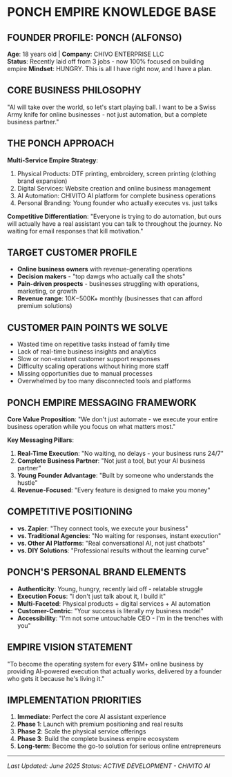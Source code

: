 # PONCH EMPIRE KNOWLEDGE BASE
## FOUNDER PROFILE: PONCH (ALFONSO)
**Age**: 18 years old | **Company**: CHIVO ENTERPRISE LLC  
**Status**: Recently laid off from 3 jobs - now 100% focused on building empire
**Mindset**: HUNGRY. This is all I have right now, and I have a plan.

## CORE BUSINESS PHILOSOPHY
"AI will take over the world, so let's start playing ball. I want to be a Swiss Army knife for online businesses - not just automation, but a complete business partner."

## THE PONCH APPROACH
**Multi-Service Empire Strategy**:
1. Physical Products: DTF printing, embroidery, screen printing (clothing brand expansion)
2. Digital Services: Website creation and online business management
3. AI Automation: CHIVITO AI platform for complete business operations
4. Personal Branding: Young founder who actually executes vs. just talks

**Competitive Differentiation**: "Everyone is trying to do automation, but ours will actually have a real assistant you can talk to throughout the journey. No waiting for email responses that kill motivation."

## TARGET CUSTOMER PROFILE
- **Online business owners** with revenue-generating operations
- **Decision makers** - "top dawgs who actually call the shots"  
- **Pain-driven prospects** - businesses struggling with operations, marketing, or growth
- **Revenue range**: $10K-$500K+ monthly (businesses that can afford premium solutions)

## CUSTOMER PAIN POINTS WE SOLVE
- Wasted time on repetitive tasks instead of family time
- Lack of real-time business insights and analytics
- Slow or non-existent customer support responses
- Difficulty scaling operations without hiring more staff
- Missing opportunities due to manual processes
- Overwhelmed by too many disconnected tools and platforms

## PONCH EMPIRE MESSAGING FRAMEWORK
**Core Value Proposition**: "We don't just automate - we execute your entire business operation while you focus on what matters most."

**Key Messaging Pillars**:
1. **Real-Time Execution**: "No waiting, no delays - your business runs 24/7"
2. **Complete Business Partner**: "Not just a tool, but your AI business partner"
3. **Young Founder Advantage**: "Built by someone who understands the hustle"
4. **Revenue-Focused**: "Every feature is designed to make you money"

## COMPETITIVE POSITIONING
- **vs. Zapier**: "They connect tools, we execute your business"
- **vs. Traditional Agencies**: "No waiting for responses, instant execution"
- **vs. Other AI Platforms**: "Real conversational AI, not just chatbots"
- **vs. DIY Solutions**: "Professional results without the learning curve"

## PONCH'S PERSONAL BRAND ELEMENTS
- **Authenticity**: Young, hungry, recently laid off - relatable struggle
- **Execution Focus**: "I don't just talk about it, I build it"
- **Multi-Faceted**: Physical products + digital services + AI automation
- **Customer-Centric**: "Your success is literally my business model"
- **Accessibility**: "I'm not some untouchable CEO - I'm in the trenches with you"

## EMPIRE VISION STATEMENT
"To become the operating system for every $1M+ online business by providing AI-powered execution that actually works, delivered by a founder who gets it because he's living it."

## IMPLEMENTATION PRIORITIES
1. **Immediate**: Perfect the core AI assistant experience
2. **Phase 1**: Launch with premium positioning and real results
3. **Phase 2**: Scale the physical service offerings
4. **Phase 3**: Build the complete business empire ecosystem
5. **Long-term**: Become the go-to solution for serious online entrepreneurs

---
*Last Updated: June 2025*
*Status: ACTIVE DEVELOPMENT - CHIVITO AI*